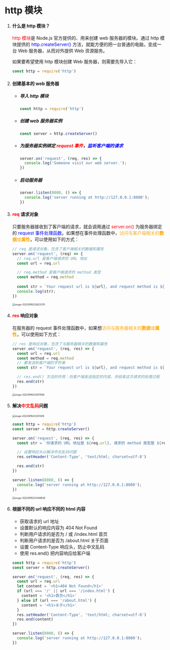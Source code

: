 # http 模块

1. #### 什么是 http 模块？

   <font color="red">http 模块</font>是 Node.js 官方提供的、用来创建 web 服务器的模块。通过 http 模块提供的 <font color="blue">http.createServer()</font> 方法，就能方便的把一台普通的电脑，变成一台 Web 服务器，从而对外提供 Web 资源服务。

   

   如果要希望使用 http 模块创建 Web 服务器，则需要先导入它：

   ~~~js
   const http = require('http')
   ~~~

   

2. #### 创建基本的 web 服务器

   + ##### 导入 http 模块

     ~~~js
     const http = require('http')
     ~~~

     

   + ##### 创建 web 服务器实例

     ~~~js
     const server = http.createServer()
     ~~~

     

   + ##### 为服务器实例绑定 <font color="red">request 事件</font>，<font color="blue">监听客户端的请求</font>

     ~~~js
     server.on('request', (req, res) => {
       console.log('Someone visit our web server.');
     })
     ~~~

     

   + ##### 启动服务器

     ~~~js
     server.listen(8080, () => {
       console.log('server running at http://127.0.0.1:8080');
     })
     ~~~

     

3. #### <font color="red">req</font> 请求对象

   只要服务器接收到了客户端的请求，就会调用通过 <font color="red">server.on()</font> 为服务器绑定的 <font color="blue">request 事件处理函数</font>。如果想在事件处理函数中，<font color="orange">访问与客户端相关的**数据**或**属性**</font>，可以使用如下的方式：

   ~~~js
   // req 是请求对象，包含了客户端相关的数据和属性
   server.on('request', (req) => {
     // req.url 是客户端请求的 URL 地址
     const url = req.url
   
     // req.method 是客户端请求的 method 类型
     const method = req.method
     
     const str = `Your request url is ${url}, and request method is ${method}`
     console.log(str);
   })
   ~~~

   <img src="/Users/hsiwozer/NotesInTypora/FrontEnd/NotesForNodejs/images/:Users:hsiwozer:Library:Application Support:typora-user-images:image-20220916232623370.png" alt="image-20220916232623370" style="zoom:50%;" />

   

4. #### <font color="red">res</font> 响应对象

   在服务器的 request 事件处理函数中，如果想<font color="orange">访问与服务器相关的**数据**或**属性**</font>，可以使用如下方式：

   ~~~js
   // res 是响应对象，包含了与服务器相关的数据和属性
   server.on('request', (req, res) => {
     const url = req.url
     const method = req.method
     // 要发送到客户端的字符串
     const str = `Your request url is ${url}, and request method is ${method}`
   
     // res.end() 方法的作用：向客户端发送指定的内容，并结束这次请求的处理过程
     res.end(str)
   })
   ~~~

   <img src="/Users/hsiwozer/NotesInTypora/FrontEnd/NotesForNodejs/images/:Users:hsiwozer:Library:Application Support:typora-user-images:image-20220916232817656.png" alt="image-20220916232817656" style="zoom:50%;" />

   

5. #### 解决<font color="red">中文乱码</font>问题

   <img src="/Users/hsiwozer/NotesInTypora/FrontEnd/NotesForNodejs/images/:Users:hsiwozer:Library:Application Support:typora-user-images:image-20220916233251418.png" alt="image-20220916233251418" style="zoom:50%;" />

   ~~~js
   const http = require('http')
   const server = http.createServer()
   
   server.on('request', (req, res) => {
     const str = `你请求的 URL 地址是 ${req.url}, 请求的 method 类型是 ${req.method}`
   
     // 设置响应头以解决中文乱码问题
     res.setHeader('Content-Type', 'text/html; charset=utf-8')
   
     res.end(str)
   })
   
   server.listen(8080, () => {
     console.log('server running at http://127.0.0.1:8080');
   })
   ~~~

   <img src="/Users/hsiwozer/NotesInTypora/FrontEnd/NotesForNodejs/images/:Users:hsiwozer:Library:Application Support:typora-user-images:image-20220916233448638.png" alt="image-20220916233448638" style="zoom:50%;" />

   

6. #### 根据不同的 url 响应不同的 html 内容

   + 获取请求的 url 地址
   + 设置默认的响应内容为 404 Not Found
   + 判断用户请求的是否为 / 或 /index.html 首页
   + 判断用户请求的是否为 /about.html 关于页面
   + 设置 Content-Type 响应头，防止中文乱码
   + 使用 res.end() 把内容响应给客户端

   ~~~js
   const http = require('http')
   const server = http.createServer()
   
   server.on('request', (req, res) => {
     const url = req.url
     let content = '<h1>404 Not Found</h1>'
     if (url === '/' || url === '/index.html') {
       content = '<h1>首页</h1>'
     } else if (url === '/about.html') {
       content = '<h1>关于</h1>'
     }
     res.setHeader('Content-Type', 'text/html; charset=utf-8')
     res.end(content)
   })
   
   server.listen(8080, () => {
     console.log('server running at http://127.0.0.1:8080');
   })
   ~~~